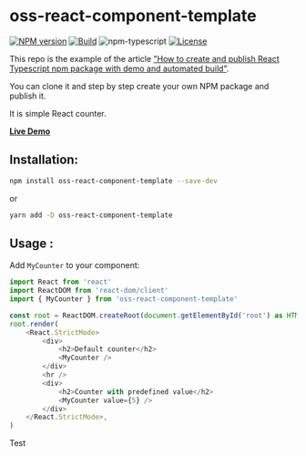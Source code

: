 # oss-react-component-template

[![NPM version][npm-image]][npm-url]
[![Build][github-build]][github-build-url]
![npm-typescript]
[![License][github-license]][github-license-url]

This repo is the example of the article ["How to create and publish React Typescript npm package with demo and automated build"](https://betterprogramming.pub/how-to-create-and-publish-react-typescript-npm-package-with-demo-and-automated-build-80c40ec28aca#0e1f).

You can clone it and step by step create your own NPM package and publish it.

It is simple React counter.

[**Live Demo**](https://gapon2401.github.io/oss-react-component-template/)

## Installation:

```bash
npm install oss-react-component-template --save-dev
```

or

```bash
yarn add -D oss-react-component-template
```

## Usage :

Add `MyCounter` to your component:

```js
import React from 'react'
import ReactDOM from 'react-dom/client'
import { MyCounter } from 'oss-react-component-template'

const root = ReactDOM.createRoot(document.getElementById('root') as HTMLElement)
root.render(
    <React.StrictMode>
        <div>
            <h2>Default counter</h2>
            <MyCounter />
        </div>
        <hr />
        <div>
            <h2>Counter with predefined value</h2>
            <MyCounter value={5} />
        </div>
    </React.StrictMode>,
)

```

[npm-url]: https://www.npmjs.com/package/oss-react-component-template
[npm-image]: https://img.shields.io/npm/v/oss-react-component-template
[github-license]: https://img.shields.io/github/license/gapon2401/oss-react-component-template
[github-license-url]: https://github.com/gapon2401/oss-react-component-template/blob/master/LICENSE
[github-build]: https://github.com/gapon2401/oss-react-component-template/actions/workflows/publish.yml/badge.svg
[github-build-url]: https://github.com/gapon2401/oss-react-component-template/actions/workflows/publish.yml
[npm-typescript]: https://img.shields.io/npm/types/oss-react-component-template

Test